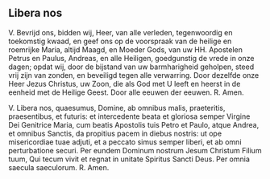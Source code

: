 ## Libera nos

V. Bevrijd ons, bidden wij, Heer, van alle verleden, tegenwoordig en toekomstig kwaad, en geef ons op de voorspraak van de heilige en roemrijke Maria, altijd Maagd, en Moeder Gods, van uw HH. Apostelen Petrus en Paulus, Andreas, en alle Heiligen, goedgunstig de vrede in onze dagen; opdat wij, door de bijstand van uw barmharigheid geholpen, steed vrij zijn van zonden, en beveiligd tegen alle verwarring. Door dezelfde onze Heer Jezus Christus, uw Zoon, die als God met U leeft en heerst in de eenheid met de Heilige Geest. Door alle eeuwen der eeuwen. R. Amen.

V. Libera nos, quaesumus, Domine, ab omnibus malis, praeteritis, praesentibus, et futuris: et intercedente beata et gloriosa semper Virgine Dei Genitrice Maria, cum beatis Apostolis tuis Petro et Paulo, atque Andrea, et omnibus Sanc­tis, da propitius pacem in diebus nostris: ut ope misericordiae tuae adjuti, et a peccato simus semper liberi, et ab omni perturbatione securi. Per eundem Dominum nostrum Jesum Christum Filium tuum, Qui tecum vivit et regnat in unitate Spiritus Sancti Deus. Per omnia saecula saeculorum. R. Amen.

